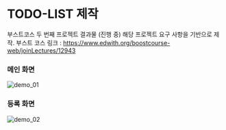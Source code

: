 # TODO-LIST 제작
부스트코스 두 번째 프로젝트 결과물 (진행 중)
해당 프로젝트 요구 사항을 기반으로 제작.
부스트 코스 링크 : https://www.edwith.org/boostcourse-web/joinLectures/12943

### 메인 화면
![demo_01](https://user-images.githubusercontent.com/39795055/71869241-b6ac9900-3154-11ea-91b3-1d4d46965d2d.png)
### 등록 화면
![demo_02](https://user-images.githubusercontent.com/39795055/71869246-b90ef300-3154-11ea-91ef-06e904c83b91.png)
